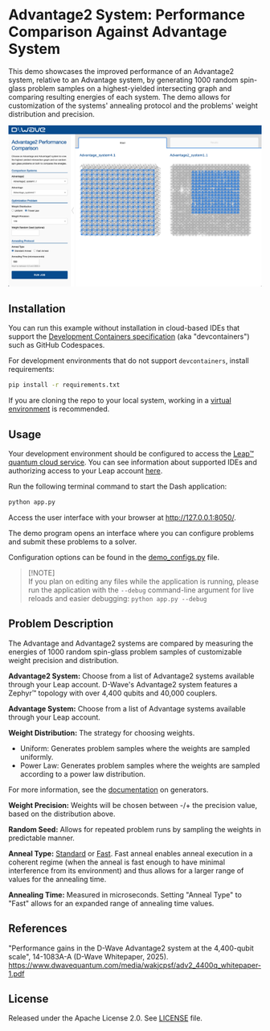 # Advantage2 System: Performance Comparison Against Advantage System

This demo showcases the improved performance of an Advantage2 system, relative to an Advantage
system, by generating 1000 random spin-glass problem samples on a highest-yielded
intersecting graph and comparing resulting energies of each system. The demo allows for
customization of the systems' annealing protocol and the problems' weight distribution and precision.

![Demo Example](static/demo.png)

<!-- Below is boilerplate instructions to be included, as is, in the final demo. -->

## Installation
You can run this example without installation in cloud-based IDEs that support the
[Development Containers specification](https://containers.dev/supporting) (aka "devcontainers")
such as GitHub Codespaces.

For development environments that do not support `devcontainers`, install requirements:

```bash
pip install -r requirements.txt
```

If you are cloning the repo to your local system, working in a
[virtual environment](https://docs.python.org/3/library/venv.html) is recommended.

## Usage
Your development environment should be configured to access the
[Leap&trade; quantum cloud service](https://docs.ocean.dwavesys.com/en/stable/overview/sapi.html).
You can see information about supported IDEs and authorizing access to your Leap account
[here](https://docs.dwavesys.com/docs/latest/doc_leap_dev_env.html).

Run the following terminal command to start the Dash application:

```bash
python app.py
```

Access the user interface with your browser at http://127.0.0.1:8050/.

The demo program opens an interface where you can configure problems and submit these problems to
a solver.

Configuration options can be found in the [demo_configs.py](demo_configs.py) file.

> [!NOTE]\
> If you plan on editing any files while the application is running, please run the application
with the `--debug` command-line argument for live reloads and easier debugging:
`python app.py --debug`

## Problem Description
The Advantage and Advantage2 systems are compared by measuring the energies of 1000 random
spin-glass problem samples of customizable weight precision and distribution.


**Advantage2 System:** Choose from a list of Advantage2 systems available through your Leap account.
D-Wave's Advantage2 system features a Zephyr&trade; topology with over 4,400 qubits and 40,000
couplers.

**Advantage System:** Choose from a list of Advantage systems available through your Leap account.

**Weight Distribution:** The strategy for choosing weights.
- Uniform: Generates problem samples where the weights are sampled uniformly.
- Power Law: Generates problem samples where the weights are sampled according to a power law
distribution.

For more information, see the
[documentation](https://docs.dwavequantum.com/en/latest/ocean/api_ref_dimod/generators.html#random)
on generators.

**Weight Precision:** Weights will be chosen between -/+ the precision value, based on the
distribution above.

**Random Seed:** Allows for repeated problem runs by sampling the weights in predictable manner.

**Anneal Type:**
[Standard](https://docs.dwavequantum.com/en/latest/quantum_research/annealing.html#qpu-annealprotocol-standard)
or
[Fast](https://docs.dwavequantum.com/en/latest/quantum_research/annealing.html#qpu-annealprotocol-fast).
Fast anneal enables anneal execution in a coherent regime (when the anneal is fast enough to have
minimal interference from its environment) and thus allows for a larger range of values for the
annealing time.

**Annealing Time:** Measured in microseconds. Setting "Anneal Type" to "Fast" allows for an expanded
range of annealing time values.

## References

"Performance gains in the D-Wave Advantage2 system at the 4,400-qubit scale", 14-1083A-A
(D-Wave Whitepaper, 2025). https://www.dwavequantum.com/media/wakjcpsf/adv2_4400q_whitepaper-1.pdf

## License

Released under the Apache License 2.0. See [LICENSE](LICENSE) file.
